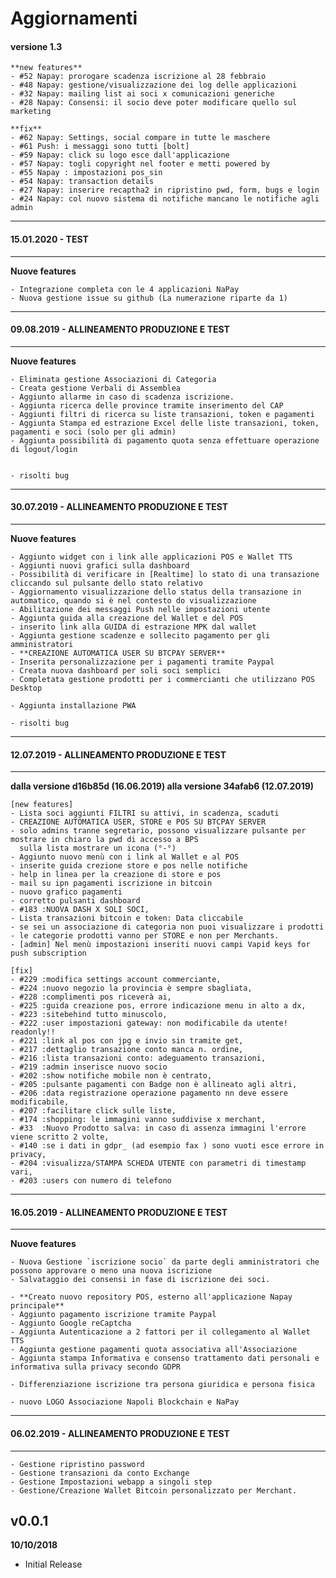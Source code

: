 # Aggiornamenti

#### versione 1.3

	**new features**
	- #52 Napay: prorogare scadenza iscrizione al 28 febbraio
	- #48 Napay: gestione/visualizzazione dei log delle applicazioni
    - #32 Napay: mailing list ai soci x comunicazioni generiche
	- #28 Napay: Consensi: il socio deve poter modificare quello sul marketing

	**fix**
	- #62 Napay: Settings, social compare in tutte le maschere
	- #61 Push: i messaggi sono tutti [bolt]
	- #59 Napay: click su logo esce dall'applicazione
	- #57 Napay: togli copyright nel footer e metti powered by
	- #55 Napay : impostazioni pos_sin
	- #54 Napay: transaction details
	- #27 Napay: inserire recaptha2 in ripristino pwd, form, bugs e login
	- #24 Napay: col nuovo sistema di notifiche mancano le notifiche agli admin


------------------------------------------------
#### 15.01.2020 - TEST
------------------------------------------------
**Nuove features**

    - Integrazione completa con le 4 applicazioni NaPay
    - Nuova gestione issue su github (La numerazione riparte da 1)



------------------------------------------------
#### 09.08.2019 - ALLINEAMENTO PRODUZIONE E TEST
------------------------------------------------
**Nuove features**

    - Eliminata gestione Associazioni di Categoria
    - Creata gestione Verbali di Assemblea
    - Aggiunto allarme in caso di scadenza iscrizione.
    - Aggiunta ricerca delle province tramite inserimento del CAP
    - Aggiunti filtri di ricerca su liste transazioni, token e pagamenti
    - Aggiunta Stampa ed estrazione Excel delle liste transazioni, token, pagamenti e soci (solo per gli admin)
    - Aggiunta possibilità di pagamento quota senza effettuare operazione di logout/login


    - risolti bug

------------------------------------------------
#### 30.07.2019 - ALLINEAMENTO PRODUZIONE E TEST
------------------------------------------------
**Nuove features**

    - Aggiunto widget con i link alle applicazioni POS e Wallet TTS
    - Aggiunti nuovi grafici sulla dashboard
    - Possibilità di verificare in [Realtime] lo stato di una transazione cliccando sul pulsante dello stato relativo
    - Aggiornamento visualizzazione dello status della transazione in automatico, quando si è nel contesto do visualizzazione
    - Abilitazione dei messaggi Push nelle impostazioni utente
    - Aggiunta guida alla creazione del Wallet e del POS
    - inserito link alla GUIDA di estrazione MPK dal wallet
    - Aggiunta gestione scadenze e sollecito pagamento per gli amministratori
    - **CREAZIONE AUTOMATICA USER SU BTCPAY SERVER**
    - Inserita personalizzazione per i pagamenti tramite Paypal
    - Creata nuova dashboard per soli soci semplici
    - Completata gestione prodotti per i commercianti che utilizzano POS Desktop

    - Aggiunta installazione PWA

    - risolti bug


------------------------------------------------
#### 12.07.2019 - ALLINEAMENTO PRODUZIONE E TEST
------------------------------------------------

**dalla versione d16b85d (16.06.2019) alla versione 34afab6 (12.07.2019)**

	[new features]
	- Lista soci aggiunti FILTRI su attivi, in scadenza, scaduti
	- CREAZIONE AUTOMATICA USER, STORE e POS SU BTCPAY SERVER
	- solo admins tranne segretario, possono visualizzare pulsante per mostrare in chiaro la pwd di accesso a BPS
	  sulla lista mostrare un icona (°-°)
	- Aggiunto nuovo menù con i link al Wallet e al POS   
	- inserite guida crezione store e pos nelle notifiche
	- help in linea per la creazione di store e pos
	- mail su ipn pagamenti iscrizione in bitcoin
	- nuovo grafico pagamenti
	- corretto pulsanti dashboard
	- #183 :NUOVA DASH X SOLI SOCI,
	- Lista transazioni bitcoin e token: Data cliccabile
	- se sei un associazione di categoria non puoi visualizzare i prodotti
	- le categorie prodotti vanno per STORE e non per Merchants.
	- [admin] Nel menù impostazioni inseriti nuovi campi Vapid keys for push subscription

	[fix]
	- #229 :modifica settings account commerciante,
	- #224 :nuovo negozio la provincia è sempre sbagliata,
	- #228 :complimenti pos riceverà ai,
	- #225 :guida creazione pos, errore indicazione menu in alto a dx,
	- #223 :sitebehind tutto minuscolo,
	- #222 :user impostazioni gateway: non modificabile da utente! readonly!!
	- #221 :link al pos con jpg e invio sin tramite get,
	- #217 :dettaglio transazione conto manca n. ordine,
	- #216 :lista transazioni conto: adeguamento transazioni,
	- #219 :admin inserisce nuovo socio
	- #202 :show notifiche mobile non è centrato,
	- #205 :pulsante pagamenti con Badge non è allineato agli altri,
	- #206 :data registrazione operazione pagamento nn deve essere modificabile,
	- #207 :facilitare click sulle liste,
	- #174 :shopping: le immagini vanno suddivise x merchant,
	- #33  :Nuovo Prodotto salva: in caso di assenza immagini l'errore viene scritto 2 volte,
	- #140 :se i dati in gdpr_ (ad esempio fax ) sono vuoti esce errore in privacy,
	- #204 :visualizza/STAMPA SCHEDA UTENTE con parametri di timestamp vari,
	- #203 :users con numero di telefono    


------------------------------------------------
#### 16.05.2019 - ALLINEAMENTO PRODUZIONE E TEST
------------------------------------------------
**Nuove features**

    - Nuova Gestione `iscrizione socio` da parte degli amministratori che possono approvare o meno una nuova iscrizione
    - Salvataggio dei consensi in fase di iscrizione dei soci.

    - **Creato nuovo repository POS, esterno all'applicazione Napay principale**
    - Aggiunto pagamento iscrizione tramite Paypal
    - Aggiunto Google reCaptcha
    - Aggiunta Autenticazione a 2 fattori per il collegamento al Wallet TTS
    - Aggiunta gestione pagamenti quota associativa all'Associazione
    - Aggiunta stampa Informativa e consenso trattamento dati personali e informativa sulla privacy secondo GDPR

    - Differenziazione iscrizione tra persona giuridica e persona fisica

    - nuovo LOGO Associazione Napoli Blockchain e NaPay


------------------------------------------------
#### 06.02.2019 - ALLINEAMENTO PRODUZIONE E TEST
------------------------------------------------
    - Gestione ripristino password
    - Gestione transazioni da conto Exchange
    - Gestione Impostazioni webapp a singoli step
    - Gestione/Creazione Wallet Bitcoin personalizzato per Merchant.



## v0.0.1
**10/10/2018**
- Initial Release
